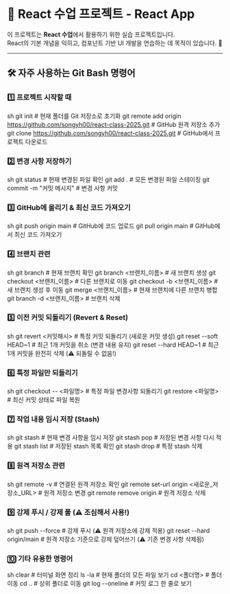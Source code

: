 # 🎨 React 수업 프로젝트 - React App

이 프로젝트는 **React 수업**에서 활용하기 위한 실습 프로젝트입니다.  
React의 기본 개념을 익히고, 컴포넌트 기반 UI 개발을 연습하는 데 목적이 있습니다. 🚀

---

## 🛠️ 자주 사용하는 Git Bash 명령어

### 1️⃣ 프로젝트 시작할 때
sh
git init                     # 현재 폴더를 Git 저장소로 초기화
git remote add origin https://github.com/songyh00/react-class-2025.git  # GitHub 원격 저장소 추가
git clone https://github.com/songyh00/react-class-2025.git          # GitHub에서 프로젝트 다운로드


### 2️⃣ 변경 사항 저장하기
sh
git status                   # 현재 변경된 파일 확인
git add .                     # 모든 변경된 파일 스테이징
git commit -m "커밋 메시지"     # 변경 사항 커밋


### 3️⃣ GitHub에 올리기 & 최신 코드 가져오기
sh
git push origin main          # GitHub에 코드 업로드
git pull origin main          # GitHub에서 최신 코드 가져오기


### 4️⃣ 브랜치 관련
sh
git branch                    # 현재 브랜치 확인
git branch <브랜치_이름>       # 새 브랜치 생성
git checkout <브랜치_이름>     # 다른 브랜치로 이동
git checkout -b <브랜치_이름>  # 새 브랜치 생성 후 이동
git merge <브랜치_이름>        # 현재 브랜치에 다른 브랜치 병합
git branch -d <브랜치_이름>    # 브랜치 삭제


### 5️⃣ 이전 커밋 되돌리기 (Revert & Reset)
sh
git revert <커밋해시>         # 특정 커밋 되돌리기 (새로운 커밋 생성)
git reset --soft HEAD~1       # 최근 1개 커밋을 취소 (변경 내용 유지)
git reset --hard HEAD~1       # 최근 1개 커밋을 완전히 삭제 (⚠ 되돌릴 수 없음!)


### 6️⃣ 특정 파일만 되돌리기
sh
git checkout -- <파일명>       # 특정 파일 변경사항 되돌리기
git restore <파일명>           # 최신 커밋 상태로 파일 복원


### 7️⃣ 작업 내용 임시 저장 (Stash)
sh
git stash                     # 현재 변경 사항을 임시 저장
git stash pop                 # 저장된 변경 사항 다시 적용
git stash list                # 저장된 stash 목록 확인
git stash drop                # 특정 stash 삭제


### 8️⃣ 원격 저장소 관련
sh
git remote -v                 # 연결된 원격 저장소 확인
git remote set-url origin <새로운_저장소_URL>  # 원격 저장소 변경
git remote remove origin      # 원격 저장소 삭제


### 9️⃣ 강제 푸시 / 강제 풀 (⚠ 조심해서 사용!)
sh
git push --force              # 강제 푸시 (⚠ 원격 저장소에 강제 적용)
git reset --hard origin/main  # 원격 저장소 기준으로 강제 덮어쓰기 (⚠ 기존 변경 사항 삭제됨)


### 🔟 기타 유용한 명령어
sh
clear                         # 터미널 화면 정리
ls -la                        # 현재 폴더의 모든 파일 보기
cd <폴더명>                   # 폴더 이동
cd ..                         # 상위 폴더로 이동
git log --oneline             # 커밋 로그 한 줄로 보기